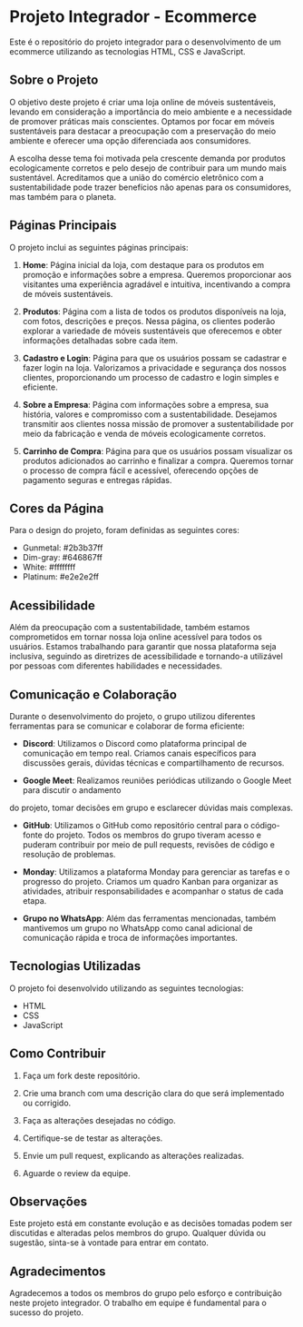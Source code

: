 # Projeto Integrador - Ecommerce

Este é o repositório do projeto integrador para o desenvolvimento de um ecommerce utilizando as tecnologias HTML, CSS e JavaScript.

## Sobre o Projeto

O objetivo deste projeto é criar uma loja online de móveis sustentáveis, levando em consideração a importância do meio ambiente e a necessidade de promover práticas mais conscientes. Optamos por focar em móveis sustentáveis para destacar a preocupação com a preservação do meio ambiente e oferecer uma opção diferenciada aos consumidores.

A escolha desse tema foi motivada pela crescente demanda por produtos ecologicamente corretos e pelo desejo de contribuir para um mundo mais sustentável. Acreditamos que a união do comércio eletrônico com a sustentabilidade pode trazer benefícios não apenas para os consumidores, mas também para o planeta.

## Páginas Principais

O projeto inclui as seguintes páginas principais:

1. **Home**: Página inicial da loja, com destaque para os produtos em promoção e informações sobre a empresa. Queremos proporcionar aos visitantes uma experiência agradável e intuitiva, incentivando a compra de móveis sustentáveis.

2. **Produtos**: Página com a lista de todos os produtos disponíveis na loja, com fotos, descrições e preços. Nessa página, os clientes poderão explorar a variedade de móveis sustentáveis que oferecemos e obter informações detalhadas sobre cada item.

3. **Cadastro e Login**: Página para que os usuários possam se cadastrar e fazer login na loja. Valorizamos a privacidade e segurança dos nossos clientes, proporcionando um processo de cadastro e login simples e eficiente.

4. **Sobre a Empresa**: Página com informações sobre a empresa, sua história, valores e compromisso com a sustentabilidade. Desejamos transmitir aos clientes nossa missão de promover a sustentabilidade por meio da fabricação e venda de móveis ecologicamente corretos.

5. **Carrinho de Compra**: Página para que os usuários possam visualizar os produtos adicionados ao carrinho e finalizar a compra. Queremos tornar o processo de compra fácil e acessível, oferecendo opções de pagamento seguras e entregas rápidas.

## Cores da Página

Para o design do projeto, foram definidas as seguintes cores:

- Gunmetal: #2b3b37ff
- Dim-gray: #646867ff
- White: #ffffffff
- Platinum: #e2e2e2ff

## Acessibilidade

Além da preocupação com a sustentabilidade, também estamos comprometidos em tornar nossa loja online acessível para todos os usuários. Estamos trabalhando para garantir que nossa plataforma seja inclusiva, seguindo as diretrizes de acessibilidade e tornando-a utilizável por pessoas com diferentes habilidades e necessidades.

## Comunicação e Colaboração

Durante o desenvolvimento do projeto, o grupo utilizou diferentes ferramentas para se comunicar e colaborar de forma eficiente:

- **Discord**: Utilizamos o Discord como plataforma principal de comunicação em tempo real. Criamos canais específicos para discussões gerais, dúvidas técnicas e compartilhamento de recursos.

- **Google Meet**: Realizamos reuniões periódicas utilizando o Google Meet para discutir o andamento

 do projeto, tomar decisões em grupo e esclarecer dúvidas mais complexas.

- **GitHub**: Utilizamos o GitHub como repositório central para o código-fonte do projeto. Todos os membros do grupo tiveram acesso e puderam contribuir por meio de pull requests, revisões de código e resolução de problemas.

- **Monday**: Utilizamos a plataforma Monday para gerenciar as tarefas e o progresso do projeto. Criamos um quadro Kanban para organizar as atividades, atribuir responsabilidades e acompanhar o status de cada etapa.

- **Grupo no WhatsApp**: Além das ferramentas mencionadas, também mantivemos um grupo no WhatsApp como canal adicional de comunicação rápida e troca de informações importantes.

## Tecnologias Utilizadas

O projeto foi desenvolvido utilizando as seguintes tecnologias:

- HTML
- CSS
- JavaScript

## Como Contribuir

1. Faça um fork deste repositório.

2. Crie uma branch com uma descrição clara do que será implementado ou corrigido.

3. Faça as alterações desejadas no código.

4. Certifique-se de testar as alterações.

5. Envie um pull request, explicando as alterações realizadas.

6. Aguarde o review da equipe.

## Observações

Este projeto está em constante evolução e as decisões tomadas podem ser discutidas e alteradas pelos membros do grupo. Qualquer dúvida ou sugestão, sinta-se à vontade para entrar em contato.

## Agradecimentos

Agradecemos a todos os membros do grupo pelo esforço e contribuição neste projeto integrador. O trabalho em equipe é fundamental para o sucesso do projeto.




